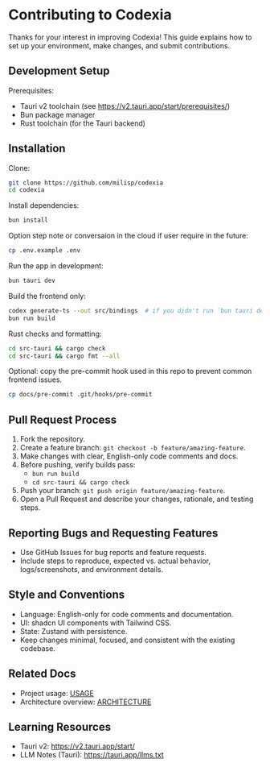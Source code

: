 # Contributing to Codexia

Thanks for your interest in improving Codexia! This guide explains how to set up your environment, make changes, and submit contributions.

## Development Setup

Prerequisites:
- Tauri v2 toolchain (see https://v2.tauri.app/start/prerequisites/)
- Bun package manager
- Rust toolchain (for the Tauri backend)

## Installation

Clone:
```bash
git clone https://github.com/milisp/codexia
cd codexia
```

Install dependencies:
```bash
bun install
```

Option step note or conversaion in the cloud if user require in the future:
```sh
cp .env.example .env
```

Run the app in development:
```bash
bun tauri dev
```

Build the frontend only:
```bash
codex generate-ts --out src/bindings  # if you didn't run `bun tauri dev`
bun run build
```

Rust checks and formatting:
```bash
cd src-tauri && cargo check
cd src-tauri && cargo fmt --all
```

Optional: copy the pre-commit hook used in this repo to prevent common frontend issues.
```bash
cp docs/pre-commit .git/hooks/pre-commit
```

## Pull Request Process

1. Fork the repository.
2. Create a feature branch: `git checkout -b feature/amazing-feature`.
3. Make changes with clear, English-only code comments and docs.
4. Before pushing, verify builds pass:
   - `bun run build`
   - `cd src-tauri && cargo check`
5. Push your branch: `git push origin feature/amazing-feature`.
6. Open a Pull Request and describe your changes, rationale, and testing steps.

## Reporting Bugs and Requesting Features

- Use GitHub Issues for bug reports and feature requests.
- Include steps to reproduce, expected vs. actual behavior, logs/screenshots, and environment details.

## Style and Conventions

- Language: English-only for code comments and documentation.
- UI: shadcn UI components with Tailwind CSS.
- State: Zustand with persistence.
- Keep changes minimal, focused, and consistent with the existing codebase.

## Related Docs

- Project usage: [USAGE](docs/USAGE.md)
- Architecture overview: [ARCHITECTURE](docs/ARCHITECTURE.md)

## Learning Resources

- Tauri v2: https://v2.tauri.app/start/
- LLM Notes (Tauri): https://tauri.app/llms.txt

